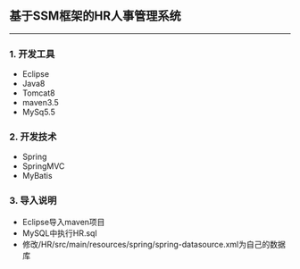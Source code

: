 ## **基于SSM框架的HR人事管理系统**
-----
### 1. 开发工具
  - Eclipse
  - Java8
  - Tomcat8
  - maven3.5
  - MySq5.5
### 2. 开发技术
  - Spring
  - SpringMVC
  - MyBatis
### 3. 导入说明
  - Eclipse导入maven项目
  - MySQL中执行HR.sql
  - 修改/HR/src/main/resources/spring/spring-datasource.xml为自己的数据库
  

